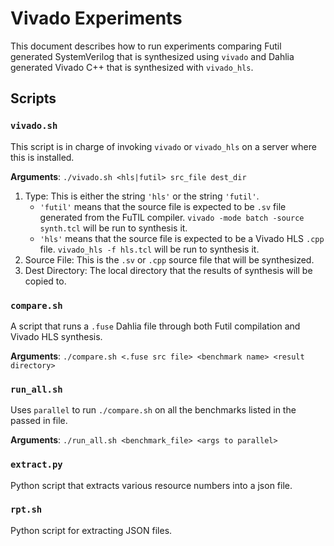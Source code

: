 # Vivado Experiments
This document describes how to run experiments comparing Futil generated SystemVerilog
that is synthesized using `vivado` and Dahlia generated Vivado C++ that is synthesized
with `vivado_hls`.

## Scripts

### `vivado.sh`
This script is in charge of invoking `vivado` or `vivado_hls`
on a server where this is installed.

**Arguments**: `./vivado.sh <hls|futil> src_file dest_dir`
 1) Type: This is either the string `'hls'` or the string `'futil'`.
    - `'futil'` means that the source file is expected to be `.sv` file
    generated from the FuTIL compiler. `vivado -mode batch -source synth.tcl`
    will be run to synthesis it.
    - `'hls'` means that the source file is expected to be a Vivado HLS `.cpp` file.
    `vivado_hls -f hls.tcl` will be run to synthesis it.
 2) Source File: This is the `.sv` or `.cpp` source file that will be synthesized.
 3) Dest Directory: The local directory that the results of synthesis will be copied to.

### `compare.sh`
A script that runs a `.fuse` Dahlia file through both Futil compilation and Vivado HLS synthesis.

**Arguments**: `./compare.sh <.fuse src file> <benchmark name> <result directory>`

### `run_all.sh`
Uses `parallel` to run `./compare.sh` on all the benchmarks listed in the passed in file.

**Arguments**: `./run_all.sh <benchmark_file> <args to parallel>`

### `extract.py`
Python script that extracts various resource numbers into a json file.

### `rpt.sh`
Python script for extracting JSON files.
